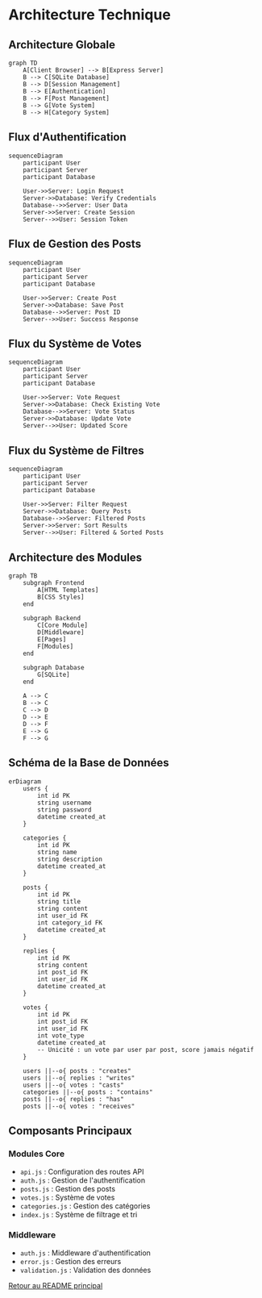 # Architecture Technique

## Architecture Globale

```mermaid
graph TD
    A[Client Browser] --> B[Express Server]
    B --> C[SQLite Database]
    B --> D[Session Management]
    B --> E[Authentication]
    B --> F[Post Management]
    B --> G[Vote System]
    B --> H[Category System]
```

## Flux d'Authentification

```mermaid
sequenceDiagram
    participant User
    participant Server
    participant Database
    
    User->>Server: Login Request
    Server->>Database: Verify Credentials
    Database-->>Server: User Data
    Server->>Server: Create Session
    Server-->>User: Session Token
```

## Flux de Gestion des Posts

```mermaid
sequenceDiagram
    participant User
    participant Server
    participant Database
    
    User->>Server: Create Post
    Server->>Database: Save Post
    Database-->>Server: Post ID
    Server-->>User: Success Response
```

## Flux du Système de Votes

```mermaid
sequenceDiagram
    participant User
    participant Server
    participant Database
    
    User->>Server: Vote Request
    Server->>Database: Check Existing Vote
    Database-->>Server: Vote Status
    Server->>Database: Update Vote
    Server-->>User: Updated Score
```

## Flux du Système de Filtres

```mermaid
sequenceDiagram
    participant User
    participant Server
    participant Database
    
    User->>Server: Filter Request
    Server->>Database: Query Posts
    Database-->>Server: Filtered Posts
    Server->>Server: Sort Results
    Server-->>User: Filtered & Sorted Posts
```

## Architecture des Modules

```mermaid
graph TB
    subgraph Frontend
        A[HTML Templates]
        B[CSS Styles]
    end
    
    subgraph Backend
        C[Core Module]
        D[Middleware]
        E[Pages]
        F[Modules]
    end
    
    subgraph Database
        G[SQLite]
    end
    
    A --> C
    B --> C
    C --> D
    D --> E
    D --> F
    E --> G
    F --> G
```

## Schéma de la Base de Données

```mermaid
erDiagram
    users {
        int id PK
        string username
        string password
        datetime created_at
    }
    
    categories {
        int id PK
        string name
        string description
        datetime created_at
    }
    
    posts {
        int id PK
        string title
        string content
        int user_id FK
        int category_id FK
        datetime created_at
    }
    
    replies {
        int id PK
        string content
        int post_id FK
        int user_id FK
        datetime created_at
    }
    
    votes {
        int id PK
        int post_id FK
        int user_id FK
        int vote_type
        datetime created_at
        -- Unicité : un vote par user par post, score jamais négatif
    }
    
    users ||--o{ posts : "creates"
    users ||--o{ replies : "writes"
    users ||--o{ votes : "casts"
    categories ||--o{ posts : "contains"
    posts ||--o{ replies : "has"
    posts ||--o{ votes : "receives"
```

## Composants Principaux

### Modules Core
- `api.js` : Configuration des routes API
- `auth.js` : Gestion de l'authentification
- `posts.js` : Gestion des posts
- `votes.js` : Système de votes
- `categories.js` : Gestion des catégories
- `index.js` : Système de filtrage et tri

### Middleware
- `auth.js` : Middleware d'authentification
- `error.js` : Gestion des erreurs
- `validation.js` : Validation des données

[Retour au README principal](../README.md) 